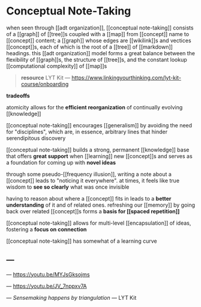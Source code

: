 # Conceptual Note-Taking

when seen through [[adt organization]], [[conceptual note-taking]] consists of a [[graph]] of [[tree]]s coupled with a [[map]] from [[concept]] name to [[concept]] content; a [[graph]] whose edges are [[wikilink]]s and vectices [[concept]]s, each of which is the root of a [[tree]] of [[markdown]] headings. this [[adt organization]] model forms a great balance between the flexibility of [[graph]]s, the structure of [[tree]]s, and the constant lookup [[computational complexity]] of [[map]]s

> **resource** LYT Kit &mdash; <https://www.linkingyourthinking.com/lyt-kit-course/onboarding>

**tradeoffs**

atomicity allows for the **efficient reorganization** of continually evolving [[knowledge]]

[[conceptual note-taking]] encourages [[generalism]] by avoiding the need for "disciplines", which are, in essence, arbitrary lines that hinder serendipitous discovery

[[conceptual note-taking]] builds a strong, permanent [[knowledge]] base that offers **great support** when [[learning]] new [[concept]]s and serves as a foundation for coming up with **novel ideas**

through some pseudo-[[frequency illusion]], writing a note about a [[concept]] leads to "noticing it everywhere". at times, it feels like true wisdom to **see so clearly** what was once invisible

having to reason about where a [[concept]] fits in leads to a **better understanding** of it and of related ones. refreshing our [[memory]] by going back over related [[concept]]s forms a **basis for [[spaced repetition]]**

[[conceptual note-taking]] allows for multi-level [[encapsulation]] of ideas, fostering a **focus on connection**

[[conceptual note-taking]] has somewhat of a learning curve

## &mdash;

&mdash; <https://youtu.be/MYJsGksojms>

&mdash; <https://youtu.be/JV_7nppxv7A>

&mdash; _Sensemaking happens by triangulation_ &mdash; LYT Kit
